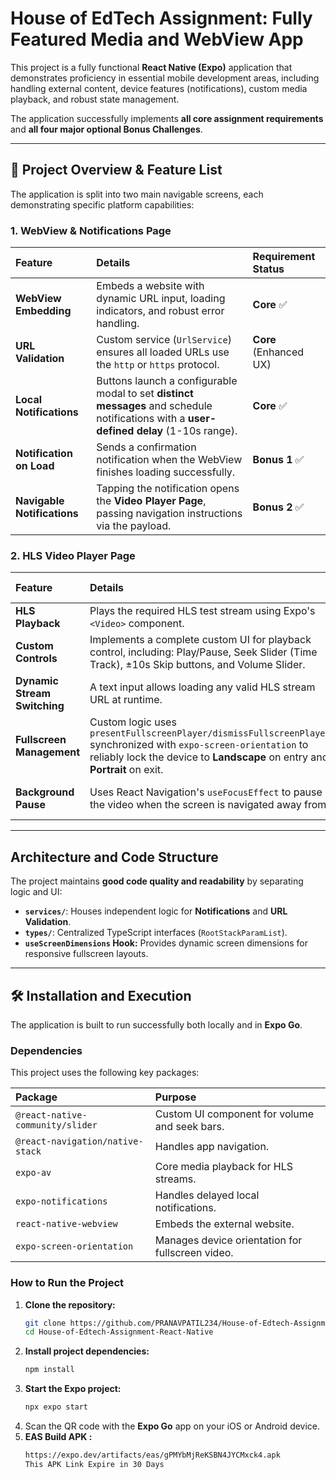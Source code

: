 # House of EdTech Assignment: Fully Featured Media and WebView App

This project is a fully functional **React Native (Expo)** application that demonstrates proficiency in essential mobile development areas, including handling external content, device features (notifications), custom media playback, and robust state management.

The application successfully implements **all core assignment requirements** and **all four major optional Bonus Challenges**.

---

## 🚀 Project Overview & Feature List

The application is split into two main navigable screens, each demonstrating specific platform capabilities:

### 1. WebView & Notifications Page

| Feature | Details | Requirement Status |
| :--- | :--- | :--- |
| **WebView Embedding** | Embeds a website with dynamic URL input, loading indicators, and robust error handling. | **Core** ✅ |
| **URL Validation** | Custom service (`UrlService`) ensures all loaded URLs use the `http` or `https` protocol. | **Core** (Enhanced UX) |
| **Local Notifications** | Buttons launch a configurable modal to set **distinct messages** and schedule notifications with a **user-defined delay** ($\text{1-10s}$ range). | **Core** ✅ |
| **Notification on Load** | Sends a confirmation notification when the WebView finishes loading successfully. | **Bonus 1** ✅ |
| **Navigable Notifications**| Tapping the notification opens the **Video Player Page**, passing navigation instructions via the payload. | **Bonus 2** ✅ |

### 2. HLS Video Player Page

| Feature | Details | Requirement Status |
| :--- | :--- | :--- |
| **HLS Playback** | Plays the required HLS test stream using Expo's `<Video>` component. | **Core** ✅ |
| **Custom Controls** | Implements a complete custom UI for playback control, including: Play/Pause, Seek Slider (Time Track), $\pm 10$s Skip buttons, and Volume Slider. | **Bonus 3** ✅ |
| **Dynamic Stream Switching** | A text input allows loading any valid HLS stream URL at runtime. | **Bonus 4** ✅ |
| **Fullscreen Management** | Custom logic uses `presentFullscreenPlayer/dismissFullscreenPlayer` synchronized with `expo-screen-orientation` to reliably lock the device to **Landscape** on entry and **Portrait** on exit. | **Core** ✅ |
| **Background Pause** | Uses React Navigation's `useFocusEffect` to pause the video when the screen is navigated away from. | **Core** (Enhanced UX) |

---

## Architecture and Code Structure

The project maintains **good code quality and readability** by separating logic and UI:

* **`services/`**: Houses independent logic for **Notifications** and **URL Validation**.
* **`types/`**: Centralized TypeScript interfaces (`RootStackParamList`).
* **`useScreenDimensions` Hook:** Provides dynamic screen dimensions for responsive fullscreen layouts.

---

## 🛠️ Installation and Execution

The application is built to run successfully both locally and in **Expo Go**.

### Dependencies

This project uses the following key packages:

| Package | Purpose |
| :--- | :--- |
| `@react-native-community/slider` | Custom UI component for volume and seek bars. |
| `@react-navigation/native-stack` | Handles app navigation. |
| `expo-av` | Core media playback for HLS streams. |
| `expo-notifications` | Handles delayed local notifications. |
| `react-native-webview` | Embeds the external website. |
| `expo-screen-orientation` | Manages device orientation for fullscreen video. |

### How to Run the Project

1.  **Clone the repository:**
    ```bash
    git clone https://github.com/PRANAVPATIL234/House-of-Edtech-Assignment-React-Native.git
    cd House-of-Edtech-Assignment-React-Native
    ```
2.  **Install project dependencies:**
    ```bash
    npm install
    ```
3.  **Start the Expo project:**
    ```bash
    npx expo start
    ```
4.  Scan the QR code with the **Expo Go** app on your iOS or Android device.
5.  **EAS Build APK :**
    ```bash
    https://expo.dev/artifacts/eas/gPMYbMjReKSBN4JYCMxck4.apk
    This APK Link Expire in 30 Days
